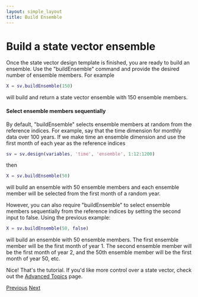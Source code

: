 ```yaml
---
layout: simple_layout
title: Build Ensemble
---
```


# Build a state vector ensemble

Once the state vector design template is finished, you are ready to build an ensemble. Use the "buildEnsemble" command and provide the desired number of ensemble members. For example
```matlab
X = sv.buildEnsemble(150)
```
will build and return a state vector ensemble with 150 ensemble members.

#### Select ensemble members sequentially

By default, "buildEnsemble" selects ensemble members at random from the reference indices. For example, say that the time dimension for monthly data over 100 years. If we make time an ensemble dimension and use the first month of each year as the reference indices
```matlab
sv = sv.design(variables, 'time', 'ensemble', 1:12:1200)
```
then
```matlab
X = sv.buildEnsemble(50)
```
will build an ensemble with 50 ensemble members and each ensemble member will be selected from the first month of a random year.

However, you can also require "buildEnsemble" to select ensemble members sequentially from the reference indices by setting the second input to false. Using the previous example:
```matlab
X = sv.buildEnsemble(50, false)
```
will build an ensemble with 50 ensemble members. The first ensemble member will be the first month of year 1. The second ensemble member will be the first month of year 2, and the 50th ensemble member will be the first month of year 50, etc.

Nice! That's the tutorial. If you'd like more control over a state vector, check out the [Advanced Topics](advanced) page.

[Previous](add)   [Next](../welcome)
